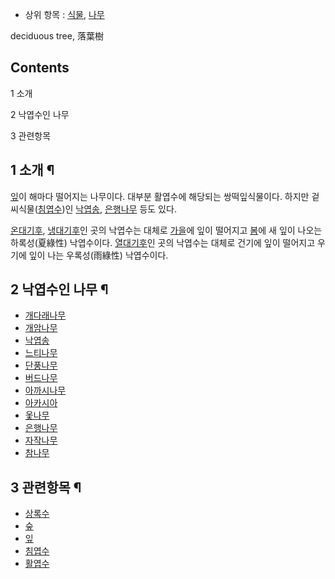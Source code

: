   * 상위 항목 : [식물](%EC%8B%9D%EB%AC%BC.md), [나무](%EB%82%98%EB%AC%B4.md)  

deciduous tree, 落葉樹

## Contents

    

1 소개

2 낙엽수인 나무

3 관련항목

## 1 소개 ¶

[잎](%EC%9E%8E.md)이 해마다 떨어지는 나무이다. 대부분 활엽수에 해당되는 쌍떡잎식물이다. 하지만
겉씨식물([침엽수](%EC%B9%A8%EC%97%BD%EC%88%98.md))인
[낙엽송](%EB%82%99%EC%97%BD%EC%86%A1.md),
[은행나무](%EC%9D%80%ED%96%89%EB%82%98%EB%AC%B4.md) 등도 있다.

  

[온대기후](%EC%98%A8%EB%8C%80%EA%B8%B0%ED%9B%84.md),
[냉대기후](%EB%83%89%EB%8C%80%EA%B8%B0%ED%9B%84.md)인 곳의 낙엽수는 대체로
[가을](%EA%B0%80%EC%9D%84.md)에 잎이 떨어지고 [봄](%EB%B4%84.md)에 새 잎이 나오는
하록성(夏綠性) 낙엽수이다. [열대기후](%EC%97%B4%EB%8C%80%EA%B8%B0%ED%9B%84.md)인 곳의 낙엽수는
대체로 건기에 잎이 떨어지고 우기에 잎이 나는 우록성(雨綠性) 낙엽수이다.

## 2 낙엽수인 나무 ¶

  * [개다래나무](%EA%B0%9C%EB%8B%A4%EB%9E%98%EB%82%98%EB%AC%B4.md)
  * [개암나무](%EA%B0%9C%EC%95%94%EB%82%98%EB%AC%B4.md)
  * [낙엽송](%EB%82%99%EC%97%BD%EC%86%A1.md)
  * [느티나무](%EB%8A%90%ED%8B%B0%EB%82%98%EB%AC%B4.md)
  * [단풍나무](%EB%8B%A8%ED%92%8D%EB%82%98%EB%AC%B4.md)
  * [버드나무](%EB%B2%84%EB%93%9C%EB%82%98%EB%AC%B4.md)
  * [아까시나무](%EC%95%84%EA%B9%8C%EC%8B%9C%EB%82%98%EB%AC%B4.md)
  * [아카시아](%EC%95%84%EC%B9%B4%EC%8B%9C%EC%95%84.md)
  * [옻나무](%EC%98%BB%EB%82%98%EB%AC%B4.md)
  * [은행나무](%EC%9D%80%ED%96%89%EB%82%98%EB%AC%B4.md)
  * [자작나무](%EC%9E%90%EC%9E%91%EB%82%98%EB%AC%B4.md)
  * [참나무](%EC%B0%B8%EB%82%98%EB%AC%B4.md)  

## 3 관련항목 ¶

  * [상록수](%EC%83%81%EB%A1%9D%EC%88%98.md)
  * [숲](%EC%88%B2.md)
  * [잎](%EC%9E%8E.md)
  * [침엽수](%EC%B9%A8%EC%97%BD%EC%88%98.md)
  * [활엽수](%ED%99%9C%EC%97%BD%EC%88%98.md)

